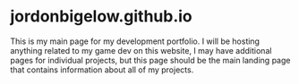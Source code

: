 # jordonbigelow.github.io
This is my main page for my development portfolio.
I will be hosting anything related to my game dev on this website, I may have additional pages for individual projects, but this page should be the main landing page that contains information about all of my projects.
